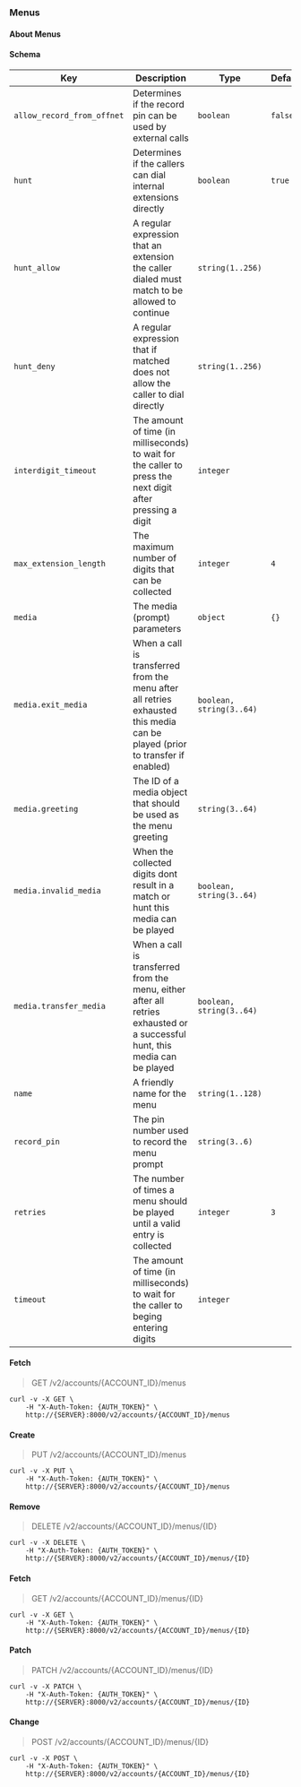 ### Menus

#### About Menus

#### Schema

Key | Description | Type | Default | Required
--- | ----------- | ---- | ------- | --------
`allow_record_from_offnet` | Determines if the record pin can be used by external calls | `boolean` | `false` | `false`
`hunt` | Determines if the callers can dial internal extensions directly | `boolean` | `true` | `false`
`hunt_allow` | A regular expression that an extension the caller dialed must match to be allowed to continue | `string(1..256)` |   | `false`
`hunt_deny` | A regular expression that if matched does not allow the caller to dial directly | `string(1..256)` |   | `false`
`interdigit_timeout` | The amount of time (in milliseconds) to wait for the caller to press the next digit after pressing a digit | `integer` |   | `false`
`max_extension_length` | The maximum number of digits that can be collected | `integer` | `4` | `false`
`media` | The media (prompt) parameters | `object` | `{}` | `false`
`media.exit_media` | When a call is transferred from the menu after all retries exhausted this media can be played (prior to transfer if enabled) | `boolean, string(3..64)` |   | `false`
`media.greeting` | The ID of a media object that should be used as the menu greeting | `string(3..64)` |   | `false`
`media.invalid_media` | When the collected digits dont result in a match or hunt this media can be played | `boolean, string(3..64)` |   | `false`
`media.transfer_media` | When a call is transferred from the menu, either after all retries exhausted or a successful hunt, this media can be played | `boolean, string(3..64)` |   | `false`
`name` | A friendly name for the menu | `string(1..128)` |   | `true`
`record_pin` | The pin number used to record the menu prompt | `string(3..6)` |   | `false`
`retries` | The number of times a menu should be played until a valid entry is collected | `integer` | `3` | `false`
`timeout` | The amount of time (in milliseconds) to wait for the caller to beging entering digits | `integer` |   | `false`


#### Fetch

> GET /v2/accounts/{ACCOUNT_ID}/menus

```curl
curl -v -X GET \
    -H "X-Auth-Token: {AUTH_TOKEN}" \
    http://{SERVER}:8000/v2/accounts/{ACCOUNT_ID}/menus
```

#### Create

> PUT /v2/accounts/{ACCOUNT_ID}/menus

```curl
curl -v -X PUT \
    -H "X-Auth-Token: {AUTH_TOKEN}" \
    http://{SERVER}:8000/v2/accounts/{ACCOUNT_ID}/menus
```

#### Remove

> DELETE /v2/accounts/{ACCOUNT_ID}/menus/{ID}

```curl
curl -v -X DELETE \
    -H "X-Auth-Token: {AUTH_TOKEN}" \
    http://{SERVER}:8000/v2/accounts/{ACCOUNT_ID}/menus/{ID}
```

#### Fetch

> GET /v2/accounts/{ACCOUNT_ID}/menus/{ID}

```curl
curl -v -X GET \
    -H "X-Auth-Token: {AUTH_TOKEN}" \
    http://{SERVER}:8000/v2/accounts/{ACCOUNT_ID}/menus/{ID}
```

#### Patch

> PATCH /v2/accounts/{ACCOUNT_ID}/menus/{ID}

```curl
curl -v -X PATCH \
    -H "X-Auth-Token: {AUTH_TOKEN}" \
    http://{SERVER}:8000/v2/accounts/{ACCOUNT_ID}/menus/{ID}
```

#### Change

> POST /v2/accounts/{ACCOUNT_ID}/menus/{ID}

```curl
curl -v -X POST \
    -H "X-Auth-Token: {AUTH_TOKEN}" \
    http://{SERVER}:8000/v2/accounts/{ACCOUNT_ID}/menus/{ID}
```

